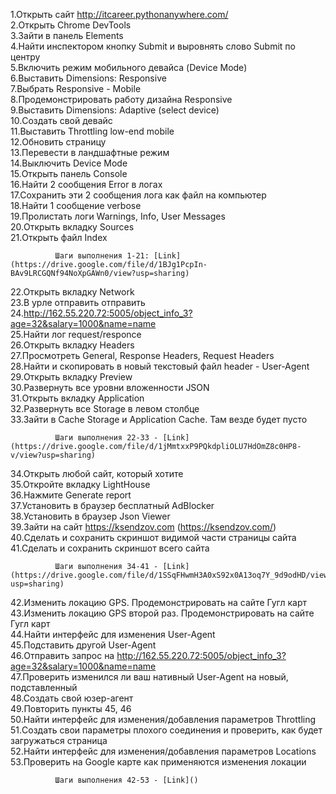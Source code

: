 1.Открыть сайт http://itcareer.pythonanywhere.com/  
2.Открыть Chrome DevTools  
3.Зайти в панель Elements  
4.Найти инспектором кнопку Submit и выровнять слово Submit по центру  
5.Включить режим мобильного девайса (Device Mode)  
6.Выставить Dimensions: Responsive   
7.Выбрать Responsive - Mobile  
8.Продемонстрировать работу дизайна Responsive  
9.Выставить Dimensions: Adaptive (select device)  
10.Создать свой девайс  
11.Выставить Throttling low-end mobile  
12.Обновить страницу  
13.Перевести в ландшафтные режим  
14.Выключить Device Mode  
15.Открыть панель Console  
16.Найти 2 сообщения Error в логах  
17.Сохранить эти 2 сообщения лога как файл на компьютер  
18.Найти 1 сообщение verbose  
19.Пролистать логи Warnings, Info, User Messages  
20.Открыть вкладку Sources  
21.Открыть файл Index  

              Шаги выполнения 1-21: [Link](https://drive.google.com/file/d/1BJg1PcpIn-BAv9LRCGQNf94NoXpGAWn0/view?usp=sharing)  

22.Открыть вкладку Network  
23.В урле отправить отправить 24.http://162.55.220.72:5005/object_info_3?age=32&salary=1000&name=name   
25.Найти лог request/responce    
26.Открыть вкладку Headers  
27.Просмотреть General, Response Headers, Request Headers  
28.Найти и скопировать в новый текстовый файл header - User-Agent  
29.Открыть вкладку Preview  
30.Развернуть все уровни вложенности JSON  
31.Открыть вкладку Application  
32.Развернуть все Storage в левом столбце  
33.Зайти в Cache Storage и Application Cache. Там везде будет пусто  

              Шаги выполнения 22-33 - [Link](https://drive.google.com/file/d/1jMmtxxP9PQkdpliOLU7HdOmZ8c0HP8-v/view?usp=sharing)  

34.Открыть любой сайт, который хотите  
35.Откройте вкладку LightHouse  
36.Нажмите Generate report  
37.Установить в браузер бесплатный AdBlocker  
38.Установить в браузер Json Viewer  
39.Зайти на сайт https://ksendzov.com (https://ksendzov.com/)  
40.Сделать и сохранить скриншот видимой части страницы сайта  
41.Сделать и сохранить скриншот всего сайта  

              Шаги выполнения 34-41 - [Link](https://drive.google.com/file/d/1SSqFHwmH3A0xS92x0A13oq7Y_9d9odHD/view?usp=sharing)  

42.Изменить локацию GPS. Продемонстрировать на сайте Гугл карт  
43.Изменить локацию GPS второй раз. Продемонстрировать на сайте Гугл карт  
44.Найти интерфейс для изменения User-Agent  
45.Подставить другой User-Agent   
46.Отправить запрос на http://162.55.220.72:5005/object_info_3?age=32&salary=1000&name=name   
47.Проверить изменился ли ваш нативный User-Agent на новый, подставленный  
48.Создать свой юзер-агент  
49.Повторить пункты 45, 46  
50.Найти интерфейс для изменения/добавления параметров Throttling  
51.Создать свои параметры плохого соединения и проверить, как будет загружаться страница  
52.Найти интерфейс для изменения/добавления параметров Locations  
53.Проверить на Google карте как применяются изменения локации  

              Шаги выполнения 42-53 - [Link]()  

